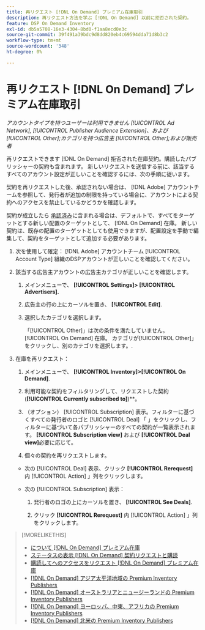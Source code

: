 ```yaml
---
title: 再リクエスト [!DNL On Demand] プレミアム在庫取引
description: 再リクエスト方法を学ぶ [!DNL On Demand] 以前に拒否された契約。
feature: DSP On Demand Inventory
exl-id: db5a5708-16e3-4304-8bd0-f1aa8ecd0e3c
source-git-commit: 39f491a39bdc9d8dd820eb4c69594dda71d8b3c2
workflow-type: tm+mt
source-wordcount: '348'
ht-degree: 0%

---
```


# 再リクエスト [!DNL On Demand] プレミアム在庫取引

*アカウントタイプを持つユーザーは利用できません [!UICONTROL Ad Network], [!UICONTROL Publisher Audience Extension]、および [!UICONTROL Other];カテゴリを持つ広告主 [!UICONTROL Other];および販売者*

再リクエストできます [!DNL On Demand] 拒否された在庫契約。購読したパブリッシャーの契約も含まれます。 新しいリクエストを送信する前に、該当するすべてのアカウント設定が正しいことを確認するには、次の手順に従います。

契約を再リクエストした後、承認されない場合は、 [!DNL Adobe] アカウントチームを参照して、発行者が追加の制限を持っている場合に、アカウントによる契約へのアクセスを禁止しているかどうかを確認します。

契約が成立したら [承認済み](/help/dsp/inventory/on-demand-inventory-view-status.md)に含まれる場合は、デフォルトで、すべてをターゲットとする新しい配置のターゲットとして、 [!DNL On Demand] 在庫。 新しい契約は、既存の配置のターゲットとしても使用できますが、配置設定を手動で編集して、契約をターゲットとして追加する必要があります。

1. 次を使用して確定： [!DNL Adobe] アカウントチーム [!UICONTROL Account Type] 組織のDSPアカウントが正しいことを確認してください。

1. 該当する広告主アカウントの広告主カテゴリが正しいことを確認します。

   1. メインメニューで、 **[!UICONTROL Settings]> [!UICONTROL Advertisers].**

   1. 広告主の行の上にカーソルを置き、 **[!UICONTROL Edit]**.

   1. 選択したカテゴリを選択します。

      「[!UICONTROL Other]」は次の条件を満たしていません。 [!UICONTROL On Demand] 在庫。 カテゴリが[!UICONTROL Other]」をクリックし、別のカテゴリを選択します。<!-- [category](/help/dsp/admin/advertiser-settings.md) -->.

1. 在庫を再リクエスト：

   1. メインメニューで、 **[!UICONTROL Inventory]>[!UICONTROL On Demand]**.

   1. 利用可能な契約をフィルタリングして、リクエストした契約 (**[!UICONTROL Currently subscribed to]**)**。

   1. （オプション） [!UICONTROL Subscription] 表示。フィルターに基づくすべての発行者のロゴと [!UICONTROL Deal] 「 」をクリックし、フィルターに基づいて各パブリッシャーのすべての契約が一覧表示されます。 **[!UICONTROL Subscription view]** および **[!UICONTROL Deal view]**&#x200B;必要に応じて。

   1. 個々の契約を再リクエストします。
   * 次の [!UICONTROL Deal] 表示、クリック **[!UICONTROL Rerequest]** 内 [!UICONTROL Action] 」列をクリックします。

   * 次の [!UICONTROL Subscription] 表示：

      1. 発行者のロゴの上にカーソルを置き、 **[!UICONTROL See Deals]**.

      1. クリック **[!UICONTROL Rerequest]** 内 [!UICONTROL Action] 」列をクリックします。


>[!MORELIKETHIS]
>
>* [について [!DNL On Demand] プレミアム在庫](on-demand-inventory-about.md)
>* [ステータスの表示 [!DNL On Demand] 契約リクエストと購読](on-demand-inventory-view-status.md)
>* [購読してへのアクセスをリクエスト [!DNL On Demand] プレミアム在庫](on-demand-inventory-subscribe.md)
>* [[!DNL On Demand] アジア太平洋地域の Premium Inventory Publishers](on-demand-inventory-publishers-apac.md)
>* [[!DNL On Demand] オーストラリアとニュージーランドの Premium Inventory Publishers](on-demand-inventory-publishers-anz.md)
>* [[!DNL On Demand] ヨーロッパ、中東、アフリカの Premium Inventory Publishers](on-demand-inventory-publishers-emea.md)
>* [[!DNL On Demand] 北米の Premium Inventory Publishers](on-demand-inventory-publishers-na.md)


